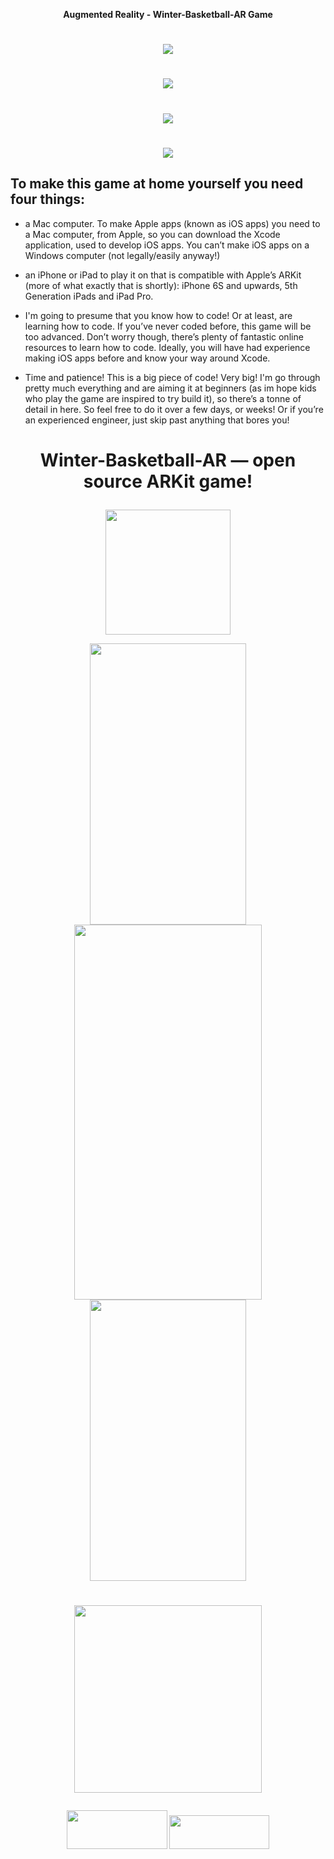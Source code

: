 <p align="center"><b>Augmented Reality - Winter-Basketball-AR Game</b>

# <p align="center"><img src="https://user-images.githubusercontent.com/33357541/128578843-56e29f79-e018-4762-80f7-1b2b59483a04.gif"></p>
# <p align="center"><img src="https://user-images.githubusercontent.com/33357541/128578894-7e0ab518-bf81-4fc6-ac12-3a40868c118d.gif"></p>
# <p align="center"><img src="https://user-images.githubusercontent.com/33357541/128578925-b17fa910-259f-455f-b24c-c314473cc3e0.gif"></p>
# <p align="center"><img src="https://user-images.githubusercontent.com/33357541/128578961-02e35fa3-ec8d-45fb-9d42-cda8ca56d10b.gif"></p>


## To make this game at home yourself you need four things:

* a Mac computer. To make Apple apps (known as iOS apps) you need to a Mac computer, from Apple, so you can download the Xcode application, used to develop iOS apps. You can’t make iOS apps on a Windows computer (not legally/easily anyway!)


* an iPhone or iPad to play it on that is compatible with Apple’s ARKit (more of what exactly that is shortly): iPhone 6S and upwards, 5th Generation iPads and iPad Pro.


* I'm going to presume that you know how to code! Or at least, are learning how to code. If you’ve never coded before, this game will be too advanced. Don’t worry though, there’s plenty of fantastic online resources to learn how to code. Ideally, you will have had experience making iOS apps before and know your way around Xcode.


* Time and patience! This is a big piece of code! Very big! I'm go through pretty much everything and are aiming it at beginners (as im hope kids who play the game are inspired to try build it), so there’s a tonne of detail in here. So feel free to do it over a few days, or weeks! Or if you’re an experienced engineer, just skip past anything that bores you!

# <p align="center">Winter-Basketball-AR — open source ARKit game! </p>

<p align="center"> <img src="https://user-images.githubusercontent.com/33357541/128419193-8cfdbf64-3261-4a37-8cbd-0b4144a401ff.png" width="200" height="200"> </p>


<p align="center">
<img src="" width="250" height="450">
<img src="https://user-images.githubusercontent.com/33357541/129006429-01d122a5-55aa-48d6-99f8-9d63e0614a67.MP4" width="300" height="600" />
<img src="" width="250" height="450">
</p>

# <p align="center"><img src="https://user-images.githubusercontent.com/33357541/85793548-d739d100-b73d-11ea-9863-d9ec62ec5d9a.png" width="300" height="300"> </p>

<p align="center">
<img src="https://user-images.githubusercontent.com/33357541/85797999-5e3e7780-b745-11ea-9965-dcb1740945f9.png" width="161" height="62">
<img src="https://user-images.githubusercontent.com/33357541/85798309-ef155300-b745-11ea-9f8f-4ea597724a34.png" width="160" height="54">
</p>


